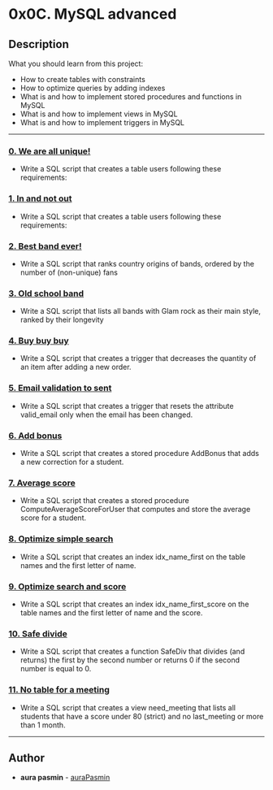 # 0x0C. MySQL advanced

## Description
What you should learn from this project:

* How to create tables with constraints
* How to optimize queries by adding indexes
* What is and how to implement stored procedures and functions in MySQL
* What is and how to implement views in MySQL
* What is and how to implement triggers in MySQL

---

### [0. We are all unique!](./0-uniq_users.sql)
* Write a SQL script that creates a table users following these requirements:


### [1. In and not out](./1-country_users.sql)
* Write a SQL script that creates a table users following these requirements:


### [2. Best band ever!](./2-fans.sql)
* Write a SQL script that ranks country origins of bands, ordered by the number of (non-unique) fans


### [3. Old school band](./3-glam_rock.sql)
* Write a SQL script that lists all bands with Glam rock as their main style, ranked by their longevity


### [4. Buy buy buy](./4-store.sql)
* Write a SQL script that creates a trigger that decreases the quantity of an item after adding a new order.


### [5. Email validation to sent](./5-valid_email.sql)
* Write a SQL script that creates a trigger that resets the attribute valid_email only when the email has been changed.


### [6. Add bonus](./6-bonus.sql)
* Write a SQL script that creates a stored procedure AddBonus that adds a new correction for a student.


### [7. Average score](./7-average_score.sql)
* Write a SQL script that creates a stored procedure ComputeAverageScoreForUser that computes and store the average score for a student.


### [8. Optimize simple search](./8-index_my_names.sql)
* Write a SQL script that creates an index idx_name_first on the table names and the first letter of name.


### [9. Optimize search and score](./9-index_name_score.sql)
* Write a SQL script that creates an index idx_name_first_score on the table names and the first letter of name and the score.


### [10. Safe divide](./10-div.sql)
* Write a SQL script that creates a function SafeDiv that divides (and returns) the first by the second number or returns 0 if the second number is equal to 0.


### [11. No table for a meeting](./11-need_meeting.sql)
* Write a SQL script that creates a view need_meeting that lists all students that have a score under 80 (strict) and no last_meeting or more than 1 month.

---
## Author
* **aura pasmin** - [auraPasmin](https://github.com/auraPasm)


